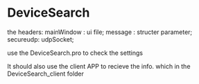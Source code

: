# DeviceSearch


the headers: 
    mainWindow : ui file;
    message : structer parameter;
    secureudp: udpSocket;
    
use the DeviceSearch.pro to check the settings

It should also use the client APP to recieve the info. which in the DeviceSearch_client folder

